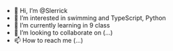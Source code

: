 - 👋 Hi, I’m @Slerrick
- 👀 I’m interested in swimming and TypeScript, Python
- 🌱 I’m currently learning in 9 class
- 💞️ I’m looking to collaborate on (...)
- 📫 How to reach me (...)

<!---
Slerrick/Slerrick is a ✨ special ✨ repository because its `README.md` (this file) appears on your GitHub profile.
You can click the Preview link to take a look at your changes.
--->
